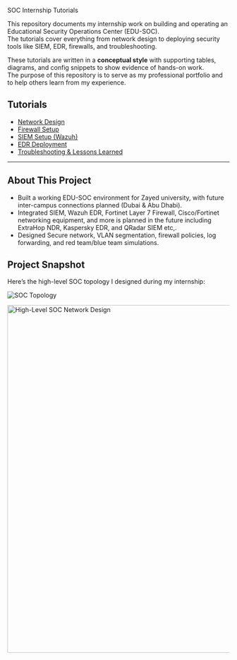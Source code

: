 SOC Internship Tutorials

This repository documents my internship work on building and operating an Educational Security Operations Center (EDU-SOC).  
The tutorials cover everything from network design to deploying security tools like SIEM, EDR, firewalls, and troubleshooting.

These tutorials are written in a **conceptual style** with supporting tables, diagrams, and config snippets to show evidence of hands-on work.  
The purpose of this repository is to serve as my professional portfolio and to help others learn from my experience.

## Tutorials

- [Network Design](network_design/network_design.md)  
- [Firewall Setup](firewall_setup/firewall_setup.md)  
- [SIEM Setup (Wazuh)](siem_setup/siem_setup.md)  
- [EDR Deployment](edr_deployment/edr_deployment.md)  
- [Troubleshooting & Lessons Learned](troubleshooting/common_issues.md)  

---

## About This Project
- Built a working EDU-SOC environment for Zayed university, with future inter-campus connections planned (Dubai & Abu Dhabi).  
- Integrated SIEM, Wazuh EDR, Fortinet Layer 7 Firewall, Cisco/Fortinet networking equipment, and more is planned in the future including ExtraHop NDR, Kaspersky EDR, and QRadar SIEM etc,.  
- Designed Secure network, VLAN segmentation, firewall policies, log forwarding, and red team/blue team simulations.  

## Project Snapshot

Here’s the high-level SOC topology I designed during my internship:

![SOC Topology](High-Level_SOC_Network_Design.png)

<img width="670" height="788" alt="High-Level SOC Network Design" src="https://github.com/user-attachments/assets/cc54112c-f6d4-4d40-bb8d-80df410a2e57" />

